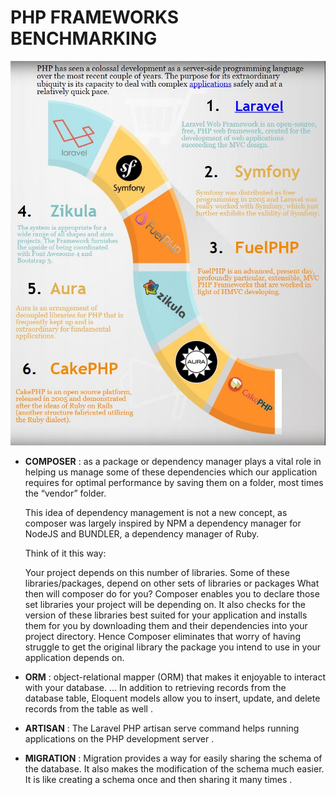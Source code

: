 # PHP FRAMEWORKS BENCHMARKING
<img src="https://github.com/ELMESKINEAnas/blog_laravel/blob/main/php%20frameworks%20benchmarking/benchm.jpg">

- **COMPOSER** : as a package or dependency manager plays a vital role in helping us manage some of these dependencies which our application requires for optimal performance by                    saving them on a folder, most times the “vendor” folder.

     This idea of dependency management is not a new concept, as composer was largely inspired by NPM a dependency manager for NodeJS and BUNDLER, a dependency                          manager of Ruby.

     Think of it this way:

     Your project depends on this number of libraries.
                 Some of these libraries/packages, depend on other sets of libraries or packages What then will composer do for you?
                 Composer enables you to declare those set libraries your project will be depending on.
                 It also checks for the version of these libraries best suited for your application and installs them for you by downloading them and their dependencies into your                  project directory.
                 Hence Composer eliminates that worry of having struggle to get the original library the package you intend to use in your application depends on.


- **ORM** : object-relational mapper (ORM) that makes it enjoyable to interact with your database. ... In addition to retrieving records from the database table, Eloquent models               allow you to insert, update, and delete records from the table as well .
- **ARTISAN** : The Laravel PHP artisan serve command helps running applications on the PHP development server .

- **MIGRATION** : Migration provides a way for easily sharing the schema of the database. It also makes the modification of the schema much easier. It is like creating a schema                     once and then sharing it many times .
